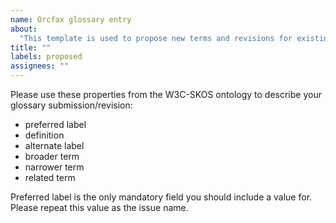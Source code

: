 ```yaml
---
name: Orcfax glossary entry
about:
  "This template is used to propose new terms and revisions for existing terms. "
title: ""
labels: proposed
assignees: ""
---
```


Please use these properties from the W3C-SKOS ontology to describe your glossary
submission/revision:

- preferred label
- definition
- alternate label
- broader term
- narrower term
- related term

Preferred label is the only mandatory field you should include a value for.
Please repeat this value as the issue name.
